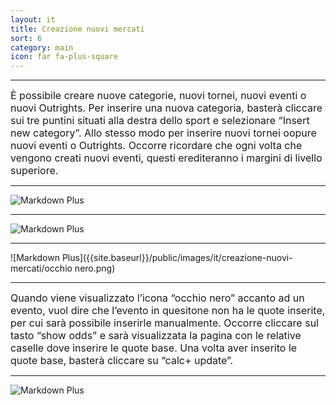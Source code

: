 ```yaml
---
layout: it
title: Creazione nuovi mercati
sort: 6
category: main
icon: far fa-plus-square
---
```

<p class="message">
   
</p>

---

 <font size="3">È possibile creare nuove categorie, nuovi tornei, nuovi eventi o nuovi Outrights. Per inserire una nuova categoria, basterà cliccare sui tre puntini situati alla destra dello sport e selezionare “Insert new category”. Allo stesso modo per inserire nuovi tornei oopure nuovi eventi o Outrights.
Occorre ricordare che ogni volta che vengono creati nuovi eventi, questi erediteranno i margini di livello superiore.</font> 

---

![Markdown Plus]({{site.baseurl}}/public/images/it/creazione-nuovi-mercati/insert-new-category.png)

---

![Markdown Plus]({{site.baseurl}}/public/images/it/creazione-nuovi-mercati/insert-new-category-2.png)

---

![Markdown Plus]({{site.baseurl}}/public/images/it/creazione-nuovi-mercati/occhio nero.png)

---

 <font size="3">Quando viene visualizzato l’icona “occhio nero” accanto ad un evento, vuol dire che l’evento in quesitone non ha le quote inserite, per cui sarà possibile inserirle manualmente. Occorre cliccare sul tasto “show odds” e sarà visualizzata la pagina con le relative caselle dove inserire le quote base. Una volta aver inserito le quote base, basterà cliccare su “calc+ update”.</font>
 
 ---

 ![Markdown Plus]({{site.baseurl}}/public/images/it/creazione-nuovi-mercati/oddsview.png)

 








